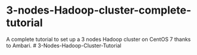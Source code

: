 # 3-nodes-Hadoop-cluster-complete-tutorial
A complete tutorial to set up a 3 nodes Hadoop cluster on CentOS 7 thanks to Ambari.
#   3 - N o d e s - H a d o o p - C l u s t e r - T u t o r i a l  
 